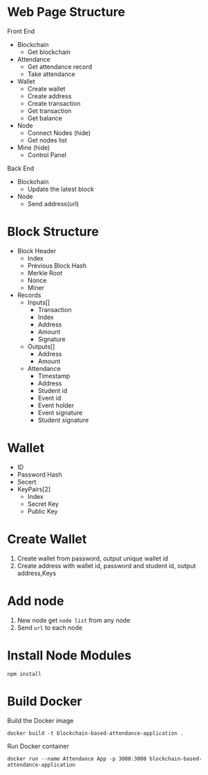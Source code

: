 # Web Page Structure
Front End
- Blockchain
  - Get blockchain
- Attendance
  - Get attendance record
  - Take attendance
- Wallet
  - Create wallet
  - Create address
  - Create transaction
  - Get transaction
  - Get balance
- Node
  - Connect Nodes (hide)
  - Get nodes list
- Mine (hide)
  - Control Panel

Back End
- Blockchain
  - Update the latest block
- Node
  - Send address(url)

# Block Structure
- Block Header
  - Index
  - Previous Block Hash
  - Merkle Root
  - Nonce
  - Miner
- Records
  - Inputs[]
    - Transaction
    - Index
    - Address
    - Amount
    - Signature
  - Outputs[]
    - Address
    - Amount
  - Attendance
    - Timestamp
    - Address
    - Student id
    - Event id
    - Event holder
    - Event signature
    - Student signature

# Wallet
- ID
- Password Hash
- Secert
- KeyPairs[2]
  - Index
  - Secret Key
  - Public Key

# Create Wallet
1. Create wallet from password, output unique wallet id
2. Create address with wallet id, password and student id, output address,Keys

# Add node
1. New node get `node list` from any node
2. Send `url` to each node

# Install Node Modules
```
npm install
```


# Build Docker
Build the Docker image
```
docker build -t blockchain-based-attendance-application .
```
Run Docker container
```
docker run --name Attendance App -p 3000:3000 blockchain-based-attendance-application
```
